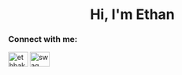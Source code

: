<h1 align="center">Hi, I'm Ethan</h1>

<h3 align="left">Connect with me:</h3>
<p align="left">
<a href="https://linkedin.com/in/ethbak" target="blank"><img align="center" src="https://raw.githubusercontent.com/rahuldkjain/github-profile-readme-generator/master/src/images/icons/Social/linked-in-alt.svg" alt="ethbak" height="30" width="40" /></a>
<a href="https://www.leetcode.com/ethanbaker" target="blank"><img align="center" src="https://raw.githubusercontent.com/rahuldkjain/github-profile-readme-generator/master/src/images/icons/Social/leet-code.svg" alt="swag" height="30" width="40" /></a>
</p>
